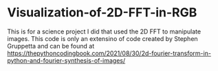 # Visualization-of-2D-FFT-in-RGB
This is for a science project I did that used the 2D FFT to manipulate images. This code is only an extensino of code created by Stephen Gruppetta and can be found at https://thepythoncodingbook.com/2021/08/30/2d-fourier-transform-in-python-and-fourier-synthesis-of-images/
